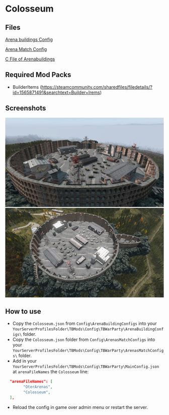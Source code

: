 # Colosseum

## Files

<a href="./ArenaBuildingConfig/Colosseum.json" download>Arena buildings Config</a>

<a href="./ArenaMatchConfig/Colosseum.json" download>Arena Match Config</a>

<a href="./Colosseumfinish.c" download>C File of Arenabuildings</a>

## Required Mod Packs
- BuilderItems (https://steamcommunity.com/sharedfiles/filedetails/?id=1565871491&searchtext=Builder+Irems)

## Screenshots

<img src="./images/Colosseum_1.jpg" alt="Cherno" width="512"/>
<img src="./images/Colosseum_2.jpg" alt="Cherno" width="512"/>

## How to use
- Copy the `Colosseum.json` from `Config\ArenaBuildingConfigs` into your `YourServerProfilesFolder\TBMods\Config\TBWarParty\ArenaBuildingConfigs\` folder.
- Copy the `Colosseum.json` folder from `Config\ArenasMatchConfigs` into your `YourServerProfilesFolder\TBMods\Config\TBWarParty\ArenasMatchConfigs\` folder.
- Add in your `YourServerProfilesFolder\TBMods\Config\TBWarParty\MainConfig.json` at `arenaFileNames` the `Colosseum` line:
```json
  "arenaFileNames": [
        "OterArenas",
        "Colosseum",
  ],
```
- Reload the config in game over admin menu or restart the server.